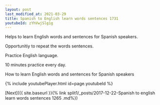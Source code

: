 ```yaml
---
layout: post
last_modified_at: 2021-03-29
title: Spanish to English learn words sentences 1731 
youtubeId: zYhVwjSlg1g
---
```

 
 
Helps to learn English words and sentences for Spanish speakers.

Opportunitiy to repeat the words sentences. 

Practice English language. 
 
10 minutes practice every day. 
 
How to learn English words and sentences for Spanish speakers 
 
{% include youtubePlayer.html id=page.youtubeId %}
 
 
[Next]({{ site.baseurl }}{% link  split1/_posts/2017-12-22-Spanish to english learn words sentences 1265 .md%})
 
